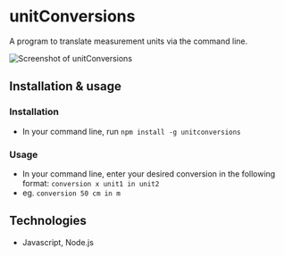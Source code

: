 # unitConversions
A program to translate measurement units via the command line.

![Screenshot of unitConversions](https://i.imgur.com/0qOc6R3.png)


## Installation & usage
### Installation
- In your command line, run `npm install -g unitconversions`

### Usage
- In your command line, enter your desired conversion in the following format: `conversion x unit1 in unit2`
- eg. `conversion 50 cm in m`

## Technologies
- Javascript, Node.js